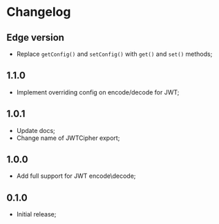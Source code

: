 # Changelog

## Edge version

- Replace `getConfig()` and `setConfig()` with `get()` and `set()` methods;

## 1.1.0

- Implement overriding config on encode/decode for JWT;

## 1.0.1

- Update docs;
- Change name of JWTCipher export;

## 1.0.0

- Add full support for JWT encode\decode;

## 0.1.0

- Initial release;
